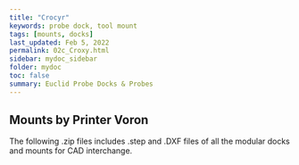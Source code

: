 ```yaml
---
title: "Crocyr"
keywords: probe dock, tool mount
tags: [mounts, docks]
last_updated: Feb 5, 2022
permalink: 02c_Croxy.html
sidebar: mydoc_sidebar
folder: mydoc
toc: false
summary: Euclid Probe Docks & Probes 
---
```


## Mounts by Printer Voron 

The following .zip files includes .step and .DXF files of all the modular docks and mounts for CAD interchange.